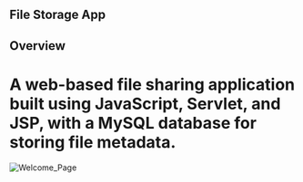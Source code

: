 ## File Storage App
## Overview
# A web-based file sharing application built using JavaScript, Servlet, and JSP, with a MySQL database for storing file metadata.
![Welcome_Page](https://github.com/user-attachments/assets/c528613b-3631-4bd5-8937-5c8f77d99ec2)
